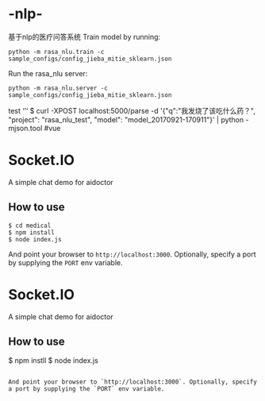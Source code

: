 # -nlp-
基于nlp的医疗问答系统
Train model by running:

```
python -m rasa_nlu.train -c sample_configs/config_jieba_mitie_sklearn.json
```
Run the rasa_nlu server:


```
python -m rasa_nlu.server -c sample_configs/config_jieba_mitie_sklearn.json
```


test
‘’‘
$ curl -XPOST localhost:5000/parse -d '{"q":"我发烧了该吃什么药？", "project": "rasa_nlu_test", "model": "model_20170921-170911"}' | python -mjson.tool
#vue

# Socket.IO 

A simple chat demo for  aidoctor

## How to use

```
$ cd medical
$ npm install
$ node index.js
```

And point your browser to `http://localhost:3000`. Optionally, specify
a port by supplying the `PORT` env variable.

# Socket.IO 

A simple chat demo for  aidoctor

## How to use

$ npm instll
$ node index.js
```

And point your browser to `http://localhost:3000`. Optionally, specify
a port by supplying the `PORT` env variable.

